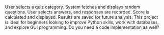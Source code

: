 User selects a quiz category.
System fetches and displays random questions.
User selects answers, and responses are recorded.
Score is calculated and displayed.
Results are saved for future analysis.
This project is ideal for beginners looking to improve Python skills, work with databases, and explore GUI programming. Do you need a code implementation as well?






